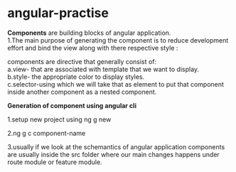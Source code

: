 # angular-practise
<b>Components</b> are building blocks of angular application.<br>
1.The main purpose of generating the component is to reduce development effort and bind the view along with there respective style :

 components are directive that generally consist of:<br>
 a.view- that are associated with template that we want to display.<br>
 b.style- the appropriate color to display styles.<br>
 c.selector-using which we will take that as element to put that component inside another component as a nested component.<br>

<b><underline>Generation of component using angular cli </b>

1.setup new project using ng g new <projectname>

2.ng g c component-name

3.usually if we look at the schemantics of angular application components are usually inside the src folder where our main changes happens under route module or feature module.





